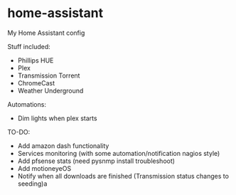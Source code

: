 # home-assistant
My Home Assistant config

Stuff included:

- Phillips HUE
- Plex
- Transmission Torrent
- ChromeCast
- Weather Underground

Automations:

- Dim lights when plex starts

TO-DO:

- Add amazon dash functionality
- Services monitoring (with some automation/notification nagios style)
- Add pfsense stats (need pysnmp install troubleshoot)
- Add motioneyeOS
- Notify when all downloads are finished (Transmission status changes to seeding)a
